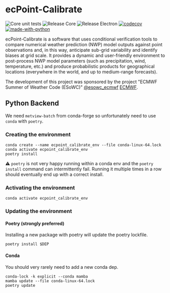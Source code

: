 # ecPoint-Calibrate

![Core unit tests](https://github.com/esowc/ecPoint-Calibrate/workflows/Core%20unit%20tests/badge.svg)
![Release Core](https://github.com/esowc/ecPoint-Calibrate/workflows/Release%20Core/badge.svg)
![Release Electron](https://github.com/esowc/ecPoint-Calibrate/workflows/Release%20Electron/badge.svg)
[![codecov](https://codecov.io/gh/esowc/ecPoint-Calibrate/branch/master/graph/badge.svg?token=x1SGIykSpy)](https://codecov.io/gh/esowc/ecPoint-Calibrate)
[![made-with-python](https://img.shields.io/badge/Made%20with-Python3.8-1f425f.svg)](https://www.python.org/)

ecPoint-Calibrate is a software that uses conditional verification tools to compare numerical weather prediction (NWP) model outputs against point observations and, in this way, anticipate sub-grid variability and identify biases at grid scale.
It provides a dynamic and user-friendly environment to post-process NWP model parameters (such as precipitation, wind, temperature, etc.) and produce probabilistic products for geographical locations (everywhere in the world, and up to medium-range forecasts).

The development of this project was sponsored by the project "ECMWF Summer of Weather Code (ESoWC)"
[@esowc_ecmwf](https://twitter.com/esowc_ecmwf?lang=en)
[ECMWF](https://www.ecmwf.int).


## Python Backend

We need `metview-batch` from conda-forge so unfortunately need to use `conda` with `poetry`.

### Creating the environment

```
conda create --name ecpoint_calibrate_env --file conda-linux-64.lock
conda activate ecpoint_calibrate_env
poetry install
```

⚠️ `poetry` is not very happy running within a conda env and the `poetry install` command can
intermittently fail. Running it multiple times in a row should eventually end up with a correct
install.

### Activating the environment

```
conda activate ecpoint_calibrate_env
```

### Updating the environment

#### Poetry (strongly preferred)

Installing a new package with poetry will update the poetry lockfile.

```
poetry install $DEP
```

#### Conda

You should very rarely need to add a new conda dep.

```
conda-lock -k explicit --conda mamba
mamba update --file conda-linux-64.lock
poetry update
```




